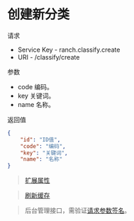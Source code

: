 # 创建新分类

请求
- Service Key - ranch.classify.create
- URI - /classify/create

参数
- code 编码。
- key 关键词。
- name 名称。

返回值
```json
{
    "id": "ID值",
    "code": "编码",
    "key": "关键词",
    "name": "名称"
}
```

> [扩展属性](json.md)

> [刷新缓存](refresh.md)

> 后台管理接口，需验证[请求参数签名](https://github.com/heisedebaise/tephra/blob/master/tephra-ctrl/doc/sign.md)。
